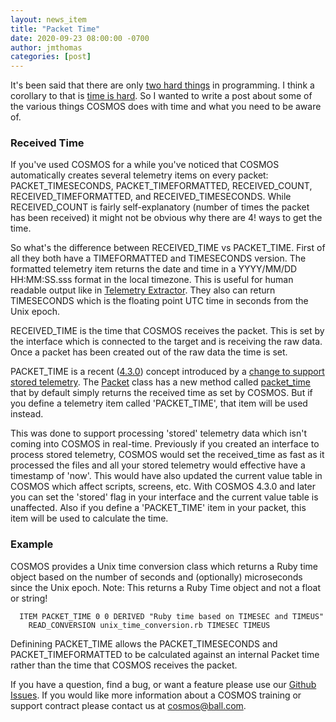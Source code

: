 ```yaml
---
layout: news_item
title: "Packet Time"
date: 2020-09-23 08:00:00 -0700
author: jmthomas
categories: [post]
---
```


It's been said that there are only [two hard things](https://martinfowler.com/bliki/TwoHardThings.html) in programming. I think a corollary to that is [time is hard](https://medium.com/@BlueTaslem/time-is-hard-for-computers-programmers-14ef2a7ece77). So I wanted to write a post about some of the various things COSMOS does with time and what you need to be aware of.

### Received Time

If you've used COSMOS for a while you've noticed that COSMOS automatically creates several telemetry items on every packet: PACKET_TIMESECONDS, PACKET_TIMEFORMATTED, RECEIVED_COUNT, RECEIVED_TIMEFORMATTED, and RECEIVED_TIMESECONDS. While RECEIVED_COUNT is fairly self-explanatory (number of times the packet has been received) it might not be obvious why there are 4! ways to get the time.

So what's the difference between RECEIVED_TIME vs PACKET_TIME. First of all they both have a TIMEFORMATTED and TIMESECONDS version. The formatted telemetry item returns the date and time in a YYYY/MM/DD HH:MM:SS.sss format in the local timezone. This is useful for human readable output like in [Telemetry Extractor](/docs/v4/tools#telemetry-extractor). They also can return TIMESECONDS which is the floating point UTC time in seconds from the Unix epoch.

RECEIVED_TIME is the time that COSMOS receives the packet. This is set by the interface which is connected to the target and is receiving the raw data. Once a packet has been created out of the raw data the time is set.

PACKET_TIME is a recent ([4.3.0](https://cosmosc2.com/news/2018/08/30/cosmos-4-3-0-released/)) concept introduced by a [change to support stored telemetry](https://github.com/BallAerospace/COSMOS/issues/814). The [Packet](/docs/v4/packet-class/) class has a new method called [packet_time](https://github.com/BallAerospace/COSMOS/blob/cosmos4/lib/cosmos/packets/packet.rb#L243) that by default simply returns the received time as set by COSMOS. But if you define a telemetry item called 'PACKET_TIME', that item will be used instead.

This was done to support processing 'stored' telemetry data which isn't coming into COSMOS in real-time. Previously if you created an interface to process stored telemetry, COSMOS would set the received_time as fast as it processed the files and all your stored telemetry would effective have a timestamp of 'now'. This would have also updated the current value table in COSMOS which affect scripts, screens, etc. With COSMOS 4.3.0 and later you can set the 'stored' flag in your interface and the current value table is unaffected. Also if you define a 'PACKET_TIME' item in your packet, this item will be used to calculate the time.

### Example

COSMOS provides a Unix time conversion class which returns a Ruby time object based on the number of seconds and (optionally) microseconds since the Unix epoch. Note: This returns a Ruby Time object and not a float or string!

```
  ITEM PACKET_TIME 0 0 DERIVED "Ruby time based on TIMESEC and TIMEUS"
    READ_CONVERSION unix_time_conversion.rb TIMESEC TIMEUS
```

Definining PACKET_TIME allows the PACKET_TIMESECONDS and PACKET_TIMEFORMATTED to be calculated against an internal Packet time rather than the time that COSMOS receives the packet.

If you have a question, find a bug, or want a feature please use our [Github Issues](https://github.com/BallAerospace/COSMOS/issues). If you would like more information about a COSMOS training or support contract please contact us at <cosmos@ball.com>.
